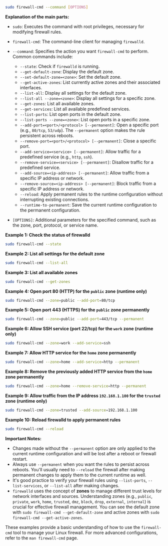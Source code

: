 ```bash
sudo firewall-cmd --command [OPTIONS]
```

**Explanation of the main parts:**

* `sudo`: Executes the command with root privileges, necessary for modifying firewall rules.
* `firewall-cmd`: The command-line client for managing `firewalld`.
* `--command`: Specifies the action you want `firewall-cmd` to perform. Common commands include:
    * `--state`: Check if `firewalld` is running.
    * `--get-default-zone`: Display the default zone.
    * `--set-default-zone=<zone>`: Set the default zone.
    * `--get-active-zones`: List currently active zones and their associated interfaces.
    * `--list-all`: Display all settings for the default zone.
    * `--list-all --zone=<zone>`: Display all settings for a specific zone.
    * `--get-zones`: List all available zones.
    * `--get-services`: List all available predefined services.
    * `--list-ports`: List open ports in the default zone.
    * `--list-ports --zone=<zone>`: List open ports in a specific zone.
    * `--add-port=<port>/<protocol> [--permanent]`: Open a specific port (e.g., `80/tcp`, `53/udp`). The `--permanent` option makes the rule persistent across reboots.
    * `--remove-port=<port>/<protocol> [--permanent]`: Close a specific port.
    * `--add-service=<service> [--permanent]`: Allow traffic for a predefined service (e.g., `http`, `ssh`).
    * `--remove-service=<service> [--permanent]`: Disallow traffic for a predefined service.
    * `--add-source=<ip-address> [--permanent]`: Allow traffic from a specific IP address or network.
    * `--remove-source=<ip-address> [--permanent]`: Block traffic from a specific IP address or network.
    * `--reload`: Apply permanent rules to the runtime configuration without interrupting existing connections.
    * `--runtime-to-permanent`: Save the current runtime configuration to the permanent configuration.

* `[OPTIONS]`: Additional parameters for the specified command, such as the zone, port, protocol, or service name.

**Example 1: Check the status of firewalld**

```bash
sudo firewall-cmd --state
```

**Example 2: List all settings for the default zone**

```bash
sudo firewall-cmd --list-all
```

**Example 3: List all available zones**

```bash
sudo firewall-cmd --get-zones
```

**Example 4: Open port 80 (HTTP) for the `public` zone (runtime only)**

```bash
sudo firewall-cmd --zone=public --add-port=80/tcp
```

**Example 5: Open port 443 (HTTPS) for the `public` zone permanently**

```bash
sudo firewall-cmd --zone=public --add-port=443/tcp --permanent
```

**Example 6: Allow SSH service (port 22/tcp) for the `work` zone (runtime only)**

```bash
sudo firewall-cmd --zone=work --add-service=ssh
```

**Example 7: Allow HTTP service for the `home` zone permanently**

```bash
sudo firewall-cmd --zone=home --add-service=http --permanent
```

**Example 8: Remove the previously added HTTP service from the `home` zone permanently**

```bash
sudo firewall-cmd --zone=home --remove-service=http --permanent
```

**Example 9: Allow traffic from the IP address `192.168.1.100` for the `trusted` zone (runtime only)**

```bash
sudo firewall-cmd --zone=trusted --add-source=192.168.1.100
```

**Example 10: Reload firewalld to apply permanent rules**

```bash
sudo firewall-cmd --reload
```

**Important Notes:**

* Changes made without the `--permanent` option are only applied to the current runtime configuration and will be lost after a reboot or firewall restart.
* Always use `--permanent` when you want the rules to persist across reboots. You'll usually need to `--reload` the firewall after making permanent changes to apply them to the current runtime as well.
* It's good practice to verify your firewall rules using `--list-ports`, `--list-services`, or `--list-all` after making changes.
* `firewalld` uses the concept of **zones** to manage different trust levels for network interfaces and sources. Understanding zones (e.g., `public`, `private`, `work`, `home`, `trusted`, `dmz`, `block`, `drop`, `external`, `internal`) is crucial for effective firewall management. You can see the default zone with `sudo firewall-cmd --get-default-zone` and active zones with `sudo firewall-cmd --get-active-zones`.

These examples provide a basic understanding of how to use the `firewall-cmd` tool to manage your Linux firewall. For more advanced configurations, refer to the `man firewall-cmd` page.